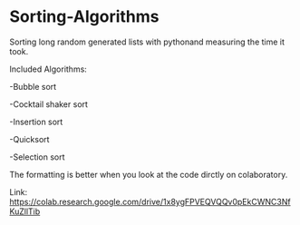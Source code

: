 # Sorting-Algorithms
Sorting long random generated lists with pythonand measuring the time it took.

Included Algorithms:

  -Bubble sort
  
  -Cocktail shaker sort
  
  -Insertion sort
  
  -Quicksort
  
  -Selection sort

The formatting is better when you look at the code dirctly on colaboratory.

Link: https://colab.research.google.com/drive/1x8ygFPVEQVQQv0pEkCWNC3NfKuZllTib
